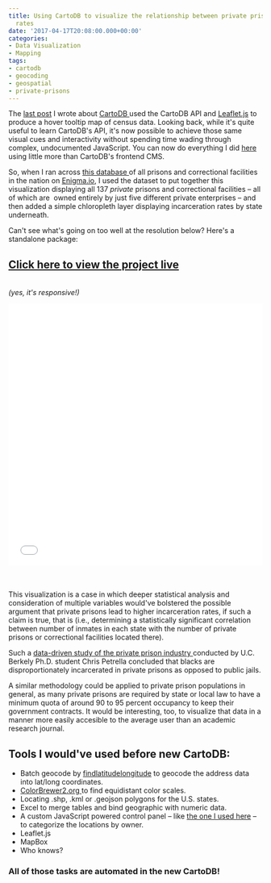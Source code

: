 ```yaml
---
title: Using CartoDB to visualize the relationship between private prisons and incarceration
  rates
date: '2017-04-17T20:08:00.000+00:00'
categories:
- Data Visualization
- Mapping
tags:
- cartodb
- geocoding
- geospatial
- private-prisons
---
```


<p>The <a href="http://carlvlewis.net/visualizing-latest-census-estimates-using-cartodb-and-leaflet/" target="_blank">last post</a> I wrote about <a href="http://cartodb.com" target="_blank">CartoDB </a>used the CartoDB API and <a href="http://leaflet.js" target="_blank">Leaflet.js</a> to produce a hover tooltip map of census data. Looking back, while it's quite useful to learn CartoDB's API, it's now possible to achieve those same visual cues and interactivity without spending time wading through complex, undocumented JavaScript. You can now do everything I did <a href="http://carlvlewis.net/visualizing-latest-census-estimates-using-cartodb-and-leaflet/" target="_blank">here</a> using little more than CartoDB's frontend CMS.<!--more--></p>
<p>So, when I ran across <a href="https://www.dropbox.com/s/arkyewfj6z5psa6/enigma-enigma-prisons-all-facilities-7215ee9c7d9dc229d2921a40e899ec5f%20%281%2906.03.01%20AM.csv" target="_blank">this database </a>of all prisons and correctional facilities in the nation on <a href="http://enigma.io" target="_blank">Enigma.io</a>, I used the dataset to put together this visualization displaying all 137 <em>private </em>prisons and correctional facilities – all of which are  owned entirely by just five different private enterprises – and then added a simple chloropleth layer displaying incarceration rates by state underneath.</p>
<p>Can't see what's going on too well at the resolution below? Here's a standalone package:<br />
<h2><a href="http://carlvlewis.net/private-prisons" target="_blank">Click here to view the project live</a></h2><br />
<em>(yes, it's responsive!)</em></p>
<p><iframe src="//carlvlewis.cartodb.com/viz/d785d444-0cb0-11e4-b8bc-0e230854a1cb/embed_map?title=false&amp;description=false&amp;search=false&amp;shareable=true&amp;cartodb_logo=true&amp;layer_selector=true&amp;legends=true&amp;scrollwheel=true&amp;fullscreen=true&amp;sublayer_options=1%7C1&amp;sql=&amp;zoom=3&amp;center_lat=37.92686760148135&amp;center_lon=-85.869140625" width="100%" height="520" frameborder="0" allowfullscreen="allowfullscreen"></iframe></p>
<p><em><br />
</em><br />
This visualization is a case in which deeper statistical analysis and consideration of multiple variables would've bolstered the possible argument that private prisons lead to higher incarceration rates, if such a claim is true, that is (i.e., determining a statistically significant correlation between number of inmates in each state with the number of private prisons or correctional facilities located there). <!--more--></p>
<p>Such a <a href="http://journal.radicalcriminology.org/index.php/rc/article/view/44/html" target="_blank">data-driven study of the private prison industry </a>conducted by U.C. Berkely Ph.D. student Chris Petrella concluded that blacks are disproportionately incarcerated in private prisons as opposed to public jails.</p>
<p>A similar methodology could be applied to private prison populations in general, as many private prisons are required by state or local law to have a minimum quota of around 90 to 95 percent occupancy to keep their government contracts. It would be interesting, too, to visualize that data in a manner more easily accesible to the average user than an academic research journal.</p>
<h2><strong>Tools I would've used before new CartoDB:</strong></h2>
<ul>
<li>Batch geocode by <a href="http://www.findlatitudeandlongitude.com/batch-geocode/#.U8ZZY41dUd9" target="_blank">findlatitudelongitude</a> to geocode the address data into lat/long coordinates.</li>
<li><a href="http://colorbrewer2.org" target="_blank">ColorBrewer2.org </a>to find equidistant color scales.</li>
<li>Locating .shp, .kml or .geojson polygons for the U.S. states.</li>
<li>Excel to merge tables and bind geographic with numeric data.</li>
<li>A custom JavaScript powered control panel – like <a href="http://multimedia.savannahnow.com/media/restaurants/maps/savannahchatham.html#.U8Zbg41dUd8" target="_blank">the one I used here</a> – to categorize the locations by owner.</li>
<li>Leaflet.js</li>
<li>MapBox</li>
<li>Who knows?</li>
</ul>
<h3>All of those tasks are automated in the new CartoDB!</h3>
